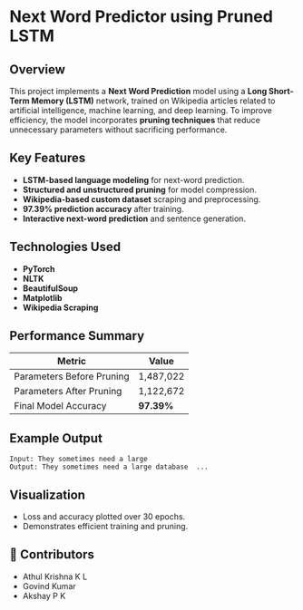 #  Next Word Predictor using Pruned LSTM

## Overview
This project implements a **Next Word Prediction** model using a **Long Short-Term Memory (LSTM)** network, trained on Wikipedia articles related to artificial intelligence, machine learning, and deep learning. To improve efficiency, the model incorporates **pruning techniques** that reduce unnecessary parameters without sacrificing performance.

##  Key Features
- **LSTM-based language modeling** for next-word prediction.
- **Structured and unstructured pruning** for model compression.
- **Wikipedia-based custom dataset** scraping and preprocessing.
- **97.39% prediction accuracy** after training.
- **Interactive next-word prediction** and sentence generation.


##  Technologies Used
- **PyTorch**
- **NLTK**
- **BeautifulSoup**
- **Matplotlib**
- **Wikipedia Scraping**

##  Performance Summary
| Metric                         | Value       |
|-------------------------------|-------------|
| Parameters Before Pruning     | 1,487,022   |
| Parameters After Pruning      | 1,122,672   |
| Final Model Accuracy          | **97.39%**  |


## Example Output
```
Input: They sometimes need a large
Output: They sometimes need a large database  ...
```

##  Visualization
- Loss and accuracy plotted over 30 epochs.
- Demonstrates efficient training and pruning.

## 👥 Contributors
- Athul Krishna K L
- Govind Kumar
- Akshay P K

